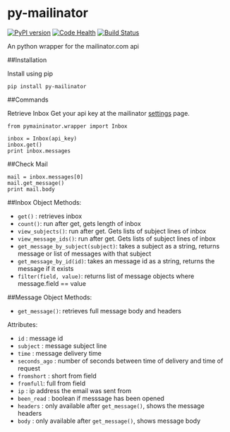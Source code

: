 py-mailinator
=============

[![PyPI version](https://badge.fury.io/py/py-mailinator.svg)](http://badge.fury.io/py/py-mailinator)
[![Code Health](https://landscape.io/github/mc706/py-mailinator/master/landscape.svg)](https://landscape.io/github/mc706/py-mailinator/master)
[![Build Status](https://travis-ci.org/mc706/py-mailinator.svg?branch=master)](https://travis-ci.org/mc706/py-mailinator)

An python wrapper for the mailinator.com api

##Installation

Install using pip

```
pip install py-mailinator
```

##Commands

Retrieve Inbox
Get your api key at the mailinator [settings](https://www.mailinator.com/settings.jsp) page.

```
from pymaininator.wrapper import Inbox

inbox = Inbox(api_key)
inbox.get()
print inbox.messages
```

##Check Mail

```
mail = inbox.messages[0]
mail.get_message()
print mail.body
```
##Inbox Object
Methods:
* `get()` : retrieves inbox
* `count()`: run after get, gets length of inbox
* `view_subjects()`: run after get. Gets lists of subject lines of inbox
* `view_message_ids()`: run after get. Gets lists of subject lines of inbox
* `get_message_by_subject(subject)`: takes a subject as a string, returns message or list of messages with that subject
* `get_message_by_id(id)`: takes an message id as a string, returns the message if it exists
* `filter(field, value)`: returns list of message objects where message.field == value

##Message Object
Methods:
* `get_message()`: retrieves full message body and headers

Attributes:
* `id` : message id
* `subject` : message subject line
* `time` : message delivery time
* `seconds_ago` : number of seconds between time of delivery and time of request
* `fromshort` : short from field
* `fromfull`: full from field
* `ip` : ip address the email was sent from
* `been_read` : boolean if messsage has been opened
* `headers` : only available after `get_message()`, shows the message headers
* `body` : only available after `get_message()`, shows message body


